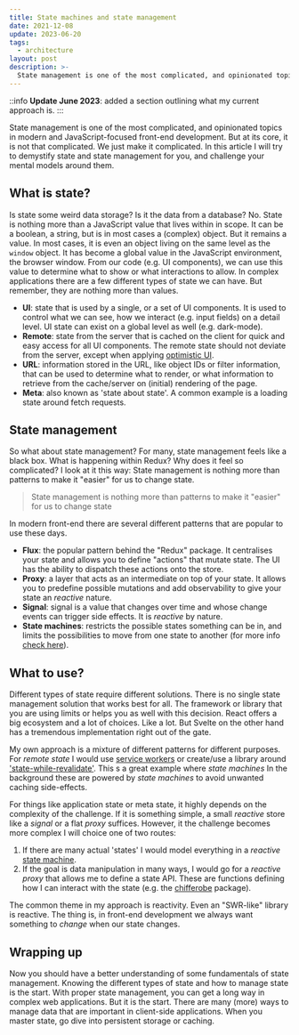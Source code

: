 ```yaml
---
title: State machines and state management
date: 2021-12-08
update: 2023-06-20
tags:
  - architecture
layout: post
description: >-
  State management is one of the most complicated, and opinionated topics in modern and JavaScript-focused front-end development. Let's make it easier.
---
```


::info
**Update June 2023**: added a section outlining what my current approach is.
:::

State management is one of the most complicated, and opinionated topics in modern and JavaScript-focused front-end development. But at its core, it is not that complicated. We just make it complicated. In this article I will try to demystify state and state management for you, and challenge your mental models around them.

## What is state?

Is state some weird data storage? Is it the data from a database? No. State is nothing more than a JavaScript value that lives within in scope. It can be a boolean, a string, but is in most cases a (complex) object. But it remains a value. In most cases, it is even an object living on the same level as the `window` object. It has become a global value in the JavaScript environment, the browser window. From our code (e.g. UI components), we can use this value to determine what to show or what interactions to allow. In complex applications there are a few different types of state we can have. But remember, they are nothing more than values.

- **UI**: state that is used by a single, or a set of UI components. It is used to control what we can see, how we interact (e.g. input fields) on a detail level. UI state can exist on a global level as well (e.g. dark-mode).
- **Remote**: state from the server that is cached on the client for quick and easy access for all UI components. The remote state should not deviate from the server, except when applying [optimistic UI](https://www.smashingmagazine.com/2016/11/true-lies-of-optimistic-user-interfaces/).
- **URL**: information stored in the URL, like object IDs or filter information, that can be used to determine what to render, or what information to retrieve from the cache/server on (initial) rendering of the page.
- **Meta**: also known as 'state about state'. A common example is a loading state around fetch requests.

## State management

So what about state management? For many, state management feels like a black box. What is happening within Redux? Why does it feel so complicated? I look at it this way: State management is nothing more than patterns to make it "easier" for us to change state.

> State management is nothing more than patterns to make it "easier" for us to change state

In modern front-end there are several different patterns that are popular to use these days.

- **Flux**: the popular pattern behind the "Redux" package. It centralises your state and allows you to define "actions" that mutate state. The UI has the ability to dispatch these actions onto the store.
- **Proxy**: a layer that acts as an intermediate on top of your state. It allows you to predefine possible mutations and add observability to give your state an _reactive_ nature.
- **Signal**: signal is a value that changes over time and whose change events can trigger side effects. It is _reactive_ by nature.
- **State machines**: restricts the possible states something can be in, and limits the possibilities to move from one state to another (for more info [check here](https://statecharts.dev/what-is-a-state-machine.html)).

## What to use?

Different types of state require different solutions. There is no single state management solution that works best for all. The framework or library that you are using limits or helps you as well with this decision. React offers a big ecosystem and a lot of choices. Like a lot. But Svelte on the other hand has a tremendous implementation right out of the gate.

My own approach is a mixture of different patterns for different purposes. For _remote state_ I would use [service workers](/writing/i-was-wrong-about-service-workers) or create/use a library around ['state-while-revalidate'](/writing/data-fetching-swr-svelte). This s a great example where _state machines_ In the background these are powered by _state machines_ to avoid unwanted caching side-effects.

For things like application state or meta state, it highly depends on the complexity of the challenge. If it is something simple, a small _reactive_ store like a _signal_ or a flat _proxy_ suffices. However, it the challenge becomes more complex I will choice one of two routes:

1. If there are many actual 'states' I would model everything in a _reactive_ [state machine](/writing/the-case-for-state-machines).
2. If the goal is data manipulation in many ways, I would go for a _reactive_ _proxy_ that allows me to define a state API. These are functions defining how I can interact with the state (e.g. the [chifferobe](https://github.com/kpnnkmp/chifferobe) package).

The common theme in my approach is reactivity. Even an "SWR-like" library is reactive. The thing is, in front-end development we always want something to _change_ when our state changes.

## Wrapping up

Now you should have a better understanding of some fundamentals of state management. Knowing the different types of state and how to manage state is the start. With proper state management, you can get a long way in complex web applications. But it is the start. There are many (more) ways to manage data that are important in client-side applications. When you master state, go dive into persistent storage or caching.
